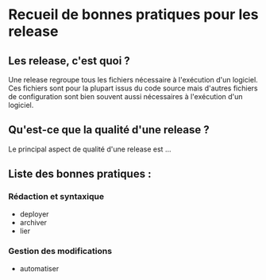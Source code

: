 Recueil de bonnes pratiques pour les release
============================================

Les release, c'est quoi ?
------------------------

Une release regroupe tous les fichiers nécessaire à l'exécution d'un logiciel. Ces fichiers sont pour la plupart issus du code source mais d'autres fichiers de configuration sont bien souvent aussi nécessaires à l'exécution d'un logiciel.

Qu'est-ce que la qualité d'une release ?
----------------------------------------

Le principal aspect de qualité d'une release est ...

Liste des bonnes pratiques :
----------------------------

### Rédaction et syntaxique

* deployer
* archiver
* lier 
  
### Gestion des modifications

* automatiser

